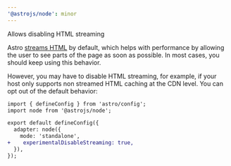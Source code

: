 ```yaml
---
'@astrojs/node': minor
---
```


Allows disabling HTML streaming

Astro [streams HTML](https://docs.astro.build/en/guides/on-demand-rendering/#html-streaming) by default, which helps with performance by allowing the user to see parts of the page as soon as possible. In most cases, you should keep using this behavior.

However, you may have to disable HTML streaming, for example, if your host only supports non streamed HTML caching at the CDN level. You can opt out of the default behavior:

```diff
import { defineConfig } from 'astro/config';
import node from '@astrojs/node';

export default defineConfig({
  adapter: node({
    mode: 'standalone',
+    experimentalDisableStreaming: true,
  }),
});
```
